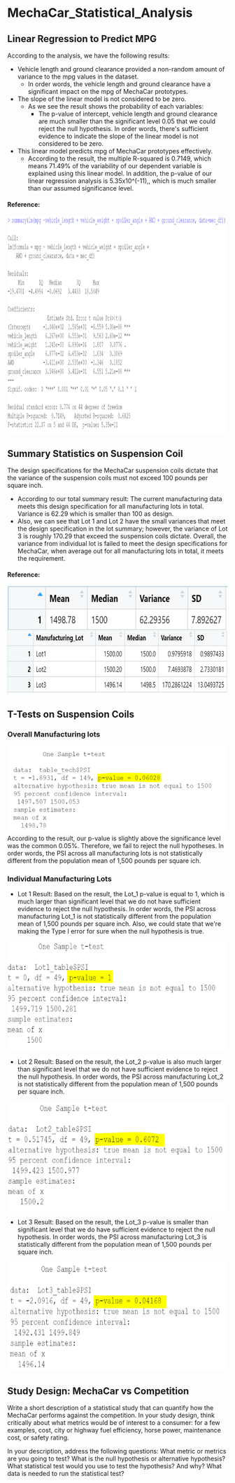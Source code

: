 # MechaCar_Statistical_Analysis

## Linear Regression to Predict MPG
According to the analysis, we have the following results:
- Vehicle length and ground clearance provided a non-random amount of variance to the mpg values in the dataset.
  - In order words, the vehicle length and ground clearance have a significant impact on the mpg of MechaCar prototypes.
- The slope of the linear model is not considered to be zero. 
  - As we see the result shows the probability of each variables:
    - The p-value of intercept, vehicle length and ground clearance are much smaller than the significant level 0.05 that we could reject the null hypothesis. In order words, there's sufficient evidence to indicate the slope of the linear model is not considered to be zero. 
- This linear model predicts mpg of MechaCar prototypes effectively.
  - According to the result, the multiple R-squared is 0.7149, which means 71.49% of the variability of our dependent variable is explained using this linear model. In addition, the p-value of our linear regression analysis is 5.35x10^(-11),, which is much smaller than our assumed significance level.


#### Reference:
<img align='center' src='Resources/images/lm_model_result.PNG' width=800 height=500>



## Summary Statistics on Suspension Coil
The design specifications for the MechaCar suspension coils dictate that the variance of the suspension coils must not exceed 100 pounds per square inch. 
- According to our total summary result: The current manufacturing data meets this design specification for all manufacturing lots in total. Variance is 62.29 which is smaller than 100 as design. 
- Also, we can see that Lot 1 and Lot 2 have the small variances that meet the design specification in the lot summary; however, the variance of Lot 3 is roughly 170.29 that exceed the suspension coils dictate. Overall, the variance from individual lot is failed to meet the design specifications for MechaCar, when average out for all manufacturing lots in total, it meets the requirement.

#### Reference:
<img align='center' src='Resources/images/total_summary.PNG' width=600 height=100>

<img align='center' src='Resources/images/lot_summary.PNG' width=600 height=150>


## T-Tests on Suspension Coils
### Overall Manufacturing lots
<img src='Resources/images/all_lots.PNG' width=500 height=200>
According to the result, our p-value is slightly above the significance level was the common 0.05%. Therefore, we fail to reject the null hypotheses. In order words, the PSI across all manufacturing lots is not statistically different from the population mean of 1,500 pounds per square ich.

### Individual Manufacturing Lots
- Lot 1 Result:
Based on the result, the Lot_1 p-value is equal to 1, which is much larger than significant level that we do not have sufficient evidence to reject the null hypothesis. In order words, the PSI across manufacturing Lot_1 is not statistically different from the population mean of 1,500 pounds per square inch. Also, we could state that we're making the Type I error for sure when the null hypothesis is true.
<img src='Resources/images/Lot1_t_test.PNG' width=500 height=250>



- Lot 2 Result:
Based on the result, the Lot_2 p-value is also much larger than significant level that we do not have sufficient evidence to reject the null hypothesis. In order words, the PSI across manufacturing Lot_2 is not statistically different from the population mean of 1,500 pounds per square inch. 

<img src='Resources/images/Lot2_t_test.PNG' width=500 height=250>


- Lot 3 Result:
Based on the result, the Lot_3 p-value is smaller than significant level that we do have sufficient evidence to reject the null hypothesis. In order words, the PSI across manufacturing Lot_3 is statistically different from the population mean of 1,500 pounds per square inch.

<img src='Resources/images/Lot3_t_test.PNG' width=500 height=250>

 


## Study Design: MechaCar vs Competition
Write a short description of a statistical study that can quantify how the MechaCar performs against the competition. In your study design, think critically about what metrics would be of interest to a consumer: for a few examples, cost, city or highway fuel efficiency, horse power, maintenance cost, or safety rating.

In your description, address the following questions:
What metric or metrics are you going to test?
What is the null hypothesis or alternative hypothesis?
What statistical test would you use to test the hypothesis? And why?
What data is needed to run the statistical test?
